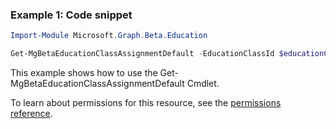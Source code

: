 ### Example 1: Code snippet

```powershellImport-Module Microsoft.Graph.Beta.Education

Get-MgBetaEducationClassAssignmentDefault -EducationClassId $educationClassId
```
This example shows how to use the Get-MgBetaEducationClassAssignmentDefault Cmdlet.
To learn about permissions for this resource, see the [permissions reference](/graph/permissions-reference).

